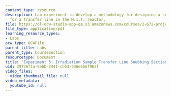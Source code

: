 ```yaml
---
content_type: resource
description: Lab experiment to develop a methodology for designing a snubbing section
  for a transfer line in the M.I.T. reactor.
file: https://ol-ocw-studio-app-qa.s3.amazonaws.com/courses/2-672-project-laboratory-spring-2009/29726f1a6ebb2441cb53936e5b6f962f_irra_sample.pdf
file_type: application/pdf
learning_resource_types:
- Labs
ocw_type: OCWFile
parent_title: Labs
parent_type: CourseSection
resourcetype: Document
title: 'Experiment 5: Irradiation Sample Transfer Line Snubbing Section Behavior'
uid: 29726f1a-6ebb-2441-cb53-936e5b6f962f
video_files:
  video_thumbnail_file: null
video_metadata:
  youtube_id: null
---
```

